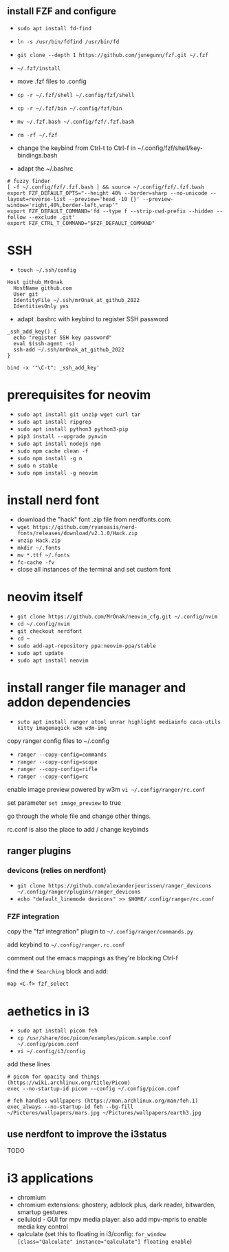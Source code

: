 ## install FZF and configure
* `sudo apt install fd-find`
* `ln -s /usr/bin/fdfind /usr/bin/fd`
* `git clone --depth 1 https://github.com/junegunn/fzf.git ~/.fzf`
* `~/.fzf/install`

* move .fzf files to .config
* `cp -r ~/.fzf/shell ~/.config/fzf/shell`
* `cp -r ~/.fzf/bin ~/.config/fzf/bin`
* `mv ~/.fzf.bash ~/.config/fzf/.fzf.bash`
* `rm -rf ~/.fzf`

* change the keybind from Ctrl-t to Ctrl-f in ~/.config/fzf/shell/key-bindings.bash

* adapt the ~/.bashrc
```
# fuzzy finder
[ -f ~/.config/fzf/.fzf.bash ] && source ~/.config/fzf/.fzf.bash
export FZF_DEFAULT_OPTS="--height 40% --border=sharp --no-unicode --layout=reverse-list --preview='head -10 {}' --preview-window='right,40%,border-left,wrap'"
export FZF_DEFAULT_COMMAND='fd --type f --strip-cwd-prefix --hidden --follow --exclude .git'
export FZF_CTRL_T_COMMAND="$FZF_DEFAULT_COMMAND"
```

# SSH
* `touch ~/.ssh/config`

```
Host github_MrOnak
  HostName github.com
  User git
  IdentityFile ~/.ssh/mrOnak_at_github_2022
  IdentitiesOnly yes
```

* adapt .bashrc with keybind to register SSH password
```
_ssh_add_key() {
  echo "register SSH key password"
  eval $(ssh-agent -s)
  ssh-add ~/.ssh/mrOnak_at_github_2022
}

bind -x '"\C-t": _ssh_add_key'
```

# prerequisites for neovim 
* `sudo apt install git unzip wget curl tar`
* `sudo apt install ripgrep`
* `sudo apt install python3 python3-pip`
* `pip3 install --upgrade pynvim`
* `sudo apt install nodejs npm`
* `sudo npm cache clean -f`
* `sudo npm install -g n`
* `sudo n stable`
* `sudo npm install -g neovim`

# install nerd font
* download the "hack" font .zip file from nerdfonts.com:
* `wget https://github.com/ryanoasis/nerd-fonts/releases/download/v2.1.0/Hack.zip`
* `unzip Hack.zip`
* `mkdir ~/.fonts`
* `mv *.ttf ~/.fonts`
* `fc-cache -fv`
* close all instances of the terminal and set custom font

# neovim itself
* `git clone https://github.com/MrOnak/neovim_cfg.git ~/.config/nvim`
* `cd ~/.config/nvim`
* `git checkout nerdfont`
* `cd ~`
* `sudo add-apt-repository ppa:neovim-ppa/stable`
* `sudo apt update`
* `sudo apt install neovim`

# install ranger file manager and addon dependencies
* `suto apt install ranger atool unrar highlight mediainfo caca-utils kitty imagemagick w3m w3m-img`

copy ranger config files to ~/.config
* `ranger --copy-config=commands`
* `ranger --copy-config=scope`
* `ranger --copy-config=rifle`
* `ranger --copy-config=rc`

enable image preview powered by w3m
`vi ~/.config/ranger/rc.conf`

set parameter `set image_preview` to true

go through the whole file and change other things. 

rc.conf is also the place to add / change keybinds

## ranger plugins
### devicons (relies on nerdfont)
* `git clone https://github.com/alexanderjeurissen/ranger_devicons ~/.config/ranger/plugins/ranger_devicons`
* `echo "default_linemode devicons" >> $HOME/.config/ranger/rc.conf`

### FZF integration
copy the "fzf integration" plugin to `~/.config/ranger/commands.py`

add keybind to `~/.config/ranger.rc.conf`

comment out the emacs mappings as they're blocking Ctrl-f

find the `# Searching` block and add:

`map <C-f> fzf_select`

# aethetics in i3
* `sudo apt install picom feh`
* `cp /usr/share/doc/picom/examples/picom.sample.conf ~/.config/picom.conf`
* `vi ~/.config/i3/config`

add these lines
```
# picom for opacity and things (https://wiki.archlinux.org/title/Picom) 
exec --no-startup-id picom --config ~/.config/picom.conf

# feh handles wallpapers (https://man.archlinux.org/man/feh.1)
exec_always --no-startup-id feh --bg-fill ~/Pictures/wallpapers/mars.jpg ~/Pictures/wallpapers/earth3.jpg

```

## use nerdfont to improve the i3status

TODO

# i3 applications
* chromium
* chromium extensions: ghostery, adblock plus, dark reader, bitwarden, smartup gestures
* celluloid - GUI for mpv media player. also add mpv-mpris to enable media key control
* qalculate (set this to floating in i3/config: `for_window [class="Qalculate" instance="qalculate"] floating enable`)

